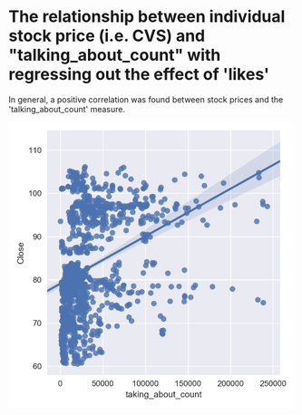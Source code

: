 # The relationship between individual stock price (i.e. CVS) and "talking_about_count" with regressing out the effect of 'likes'

In general, a positive correlation was found between stock prices and the 'talking_about_count' measure.


![alt text](https://github.com/hahaai/Fun_project/blob/master/Indivisual_exampled.png)


